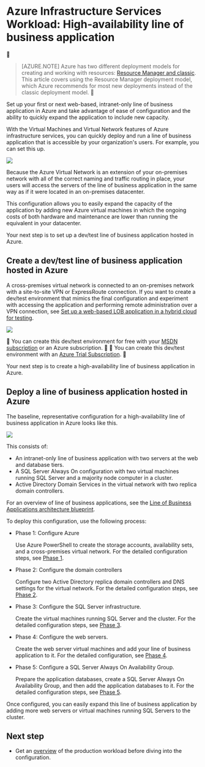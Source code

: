<properties 
	pageTitle="Line of business application in Azure | Azure" 
	description="Learn the value of a line of business application in Azure, set up a test environment, and deploy a high-availability configuration." 
	services="virtual-machines-windows" 
	documentationCenter="" 
	authors="JoeDavies-MSFT" 
	manager="timlt" 
	editor=""
	tags="azure-resource-manager"/>

<tags
	ms.service="virtual-machines-windows"
	ms.date="05/04/2016"
	wacn.date=""/>

# Azure Infrastructure Services Workload: High-availability line of business application



> [AZURE.NOTE] Azure has two different deployment models for creating and working with resources:  [Resource Manager and classic](/documentation/articles/resource-manager-deployment-model/).  This article covers using the Resource Manager deployment model, which Azure recommends for most new deployments instead of the classic deployment model.


Set up your first or next web-based, intranet-only line of business application in Azure and take advantage of ease of configuration and the ability to quickly expand the application to include new capacity.
 
With the Virtual Machines and Virtual Network features of Azure infrastructure services, you can quickly deploy and run a line of business application that is accessible by your organization's users. For example, you can set this up.

![](./media/virtual-machines-windows-lob/workload-lobapp-phase4.png)
 
Because the Azure Virtual Network is an extension of your on-premises network with all of the correct naming and traffic routing in place, your users will access the servers of the line of business application in the same way as if it were located in an on-premises datacenter.

This configuration allows you to easily expand the capacity of the application by adding new Azure virtual machines in which the ongoing costs of both hardware and maintenance are lower than running the equivalent in your datacenter.

Your next step is to set up a dev/test line of business application hosted in Azure.

## Create a dev/test line of business application hosted in Azure

A cross-premises virtual network is connected to an on-premises network with a site-to-site VPN or ExpressRoute connection. If you want to create a dev/test environment that mimics the final configuration and experiment with accessing the application and performing remote administration over a VPN connection, see [Set up a web-based LOB application in a hybrid cloud for testing](/documentation/articles/virtual-machines-windows-ps-hybrid-cloud-test-env-lob/). 

![](./media/virtual-machines-windows-lob/CreateLOBAppHybridCloud_3.png)
 

You can create this dev/test environment for free with your [MSDN subscription](https://azure.microsoft.com/pricing/member-offers/msdn-benefits/) or an Azure subscription.


You can create this dev/test environment with an [Azure Trial Subscription](/pricing/1rmb-trial/).


Your next step is to create a high-availability line of business application in Azure.

## Deploy a line of business application hosted in Azure

The baseline, representative configuration for a high-availability line of business application in Azure looks like this.

![](./media/virtual-machines-windows-lob/workload-lobapp-phase4.png)
 
This consists of:

- An intranet-only line of business application with two servers at the web and database tiers.
- A SQL Server Always On configuration with two virtual machines running SQL Server and a majority node computer in a cluster.
- Active Directory Domain Services in the virtual network with two replica domain controllers.

For an overview of line of business applications, see the [Line of Business Applications architecture blueprint](http://msdn.microsoft.com/dn630664).

To deploy this configuration, use the following process:

- Phase 1: Configure Azure 

	Use Azure PowerShell to create the storage accounts, availability sets, and a cross-premises virtual network. For the detailed configuration steps, see [Phase 1](/documentation/articles/virtual-machines-windows-ps-lob-ph1/).

- Phase 2: Configure the domain controllers 

	Configure two Active Directory replica domain controllers and DNS settings for the virtual network. For the detailed configuration steps, see [Phase 2](/documentation/articles/virtual-machines-windows-ps-lob-ph2/).

- Phase 3: Configure the SQL Server infrastructure.  

	Create the virtual machines running SQL Server and the cluster. For the detailed configuration steps, see [Phase 3](/documentation/articles/virtual-machines-windows-ps-lob-ph3/).

- Phase 4: Configure the web servers.

	Create the web server virtual machines and add your line of business application to it. For the detailed configuration, see [Phase 4](/documentation/articles/virtual-machines-windows-ps-lob-ph4/).

- Phase 5: Configure a SQL Server Always On Availability Group.

	Prepare the application databases, create a SQL Server Always On Availability Group, and then add the application databases to it. For the detailed configuration steps, see [Phase 5](/documentation/articles/virtual-machines-windows-ps-lob-ph5/).

Once configured, you can easily expand this line of business application by adding more web servers or virtual machines running SQL Servers to the cluster.

## Next step

- Get an [overview](/documentation/articles/virtual-machines-windows-lob-overview/) of the production workload before diving into the configuration.

